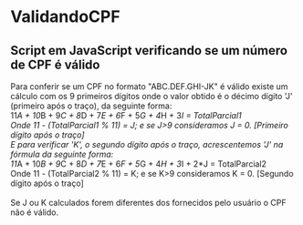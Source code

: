 <h1> ValidandoCPF </h1>
<h2> Script em JavaScript verificando se um número de CPF é válido </h2>

Para conferir se um CPF no formato "ABC.DEF.GHI-JK" é válido existe um cálculo com os 9 primeiros dígitos 
onde o valor obtido é o décimo dígito 'J' (primeiro após o traço), da seguinte forma:<br/>
11*A + 10*B + 9*C + 8*D + 7*E + 6*F + 5*G + 4*H + 3*I = TotalParcial1 <br/>
Onde 11 - (TotalParcial1 % 11) = J; e se J>9 consideramos J = 0. [Primeiro dígito após o traço] <br/>
E para verificar 'K', o segundo dígito após o traço, acrescentemos 'J' na fórmula da seguinte forma:<br/>
11*A + 10*B + 9*C + 8*D + 7*E + 6*F + 5*G + 4*H + 3*I + 2*J = TotalParcial2 <br/>
Onde 11 - (TotalParcial2 % 11) = K; e se K>9 consideramos K = 0. [Segundo dígito após o traço] <br/>
<br/>
Se J ou K calculados forem diferentes dos fornecidos pelo usuário o CPF não é válido.
